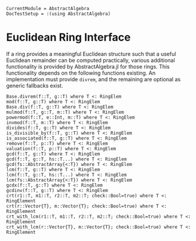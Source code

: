 ```@meta
CurrentModule = AbstractAlgebra
DocTestSetup = :(using AbstractAlgebra)
```

# Euclidean Ring Interface

If a ring provides a meaningful Euclidean structure such that a useful Euclidean
remainder can be computed practically, various additional functionality is provided
by AbstractAlgebra.jl for those rings. This functionality depends on the following
functions existing. An implementation must provide `divrem`, and the remaining
are optional as generic fallbacks exist.

```@docs
Base.divrem(f::T, g::T) where T <: RingElem
mod(f::T, g::T) where T <: RingElem
Base.div(f::T, g::T) where T <: RingElem
mulmod(f::T, g::T, m::T) where T <: RingElem
powermod(f::T, e::Int, m::T) where T <: RingElem
invmod(f::T, m::T) where T <: RingElem
divides(f::T, g::T) where T <: RingElem
is_divisible_by(f::T, g::T) where T <: RingElem
is_associated(f::T, g::T) where T <: RingElem
remove(f::T, p::T) where T <: RingElem
valuation(f::T, p::T) where T <: RingElem
gcd(f::T, g::T) where T <: RingElem
gcd(f::T, g::T, hs::T...) where T <: RingElem
gcd(fs::AbstractArray{<:T}) where T <: RingElem
lcm(f::T, g::T) where T <: RingElem
lcm(f::T, g::T, hs::T...) where T <: RingElem
lcm(fs::AbstractArray{<:T}) where T <: RingElem
gcdx(f::T, g::T) where T <: RingElem
gcdinv(f::T, g::T) where T <: RingElem
crt(r1::T, m1::T, r2::T, m2::T; check::Bool=true) where T <: RingElement
crt(r::Vector{T}, m::Vector{T}; check::Bool=true) where T <: RingElement
crt_with_lcm(r1::T, m1::T, r2::T, m2::T; check::Bool=true) where T <: RingElement
crt_with_lcm(r::Vector{T}, m::Vector{T}; check::Bool=true) where T <: RingElement
```
